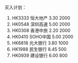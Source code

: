 买入计划：

1. HK3333	恒大地产	3.30	2000
2. HK0548	深圳高速	5.00	2000
3. HK0308	香港中旅	2.20	2000
4. HK0410	SOHO中国	5.00	2000
7. HK6818	光大银行	3.80	1000
9. HK1988	民生银行	8.45	500
10. HK0939	建设银行	6.00	800

